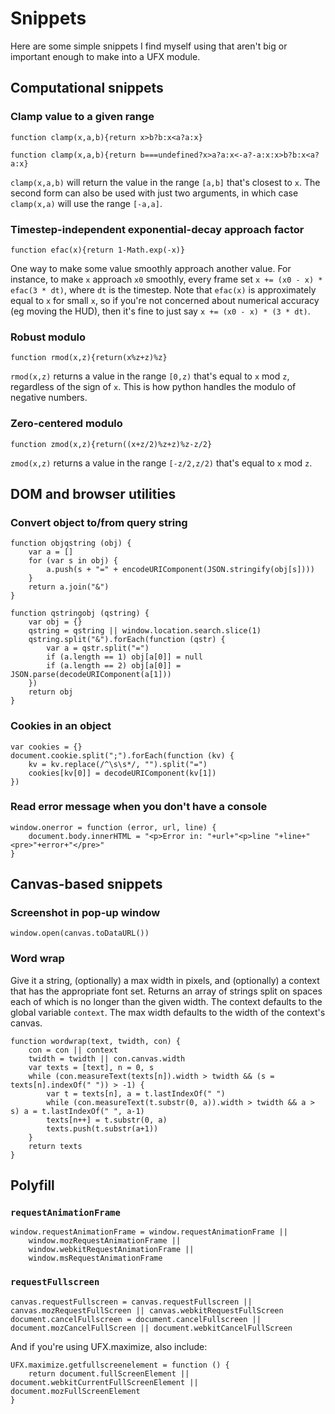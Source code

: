 # Snippets #

Here are some simple snippets I find myself using that aren't big or important enough to make into a UFX module.



## Computational snippets ##

### Clamp value to a given range ###

```
function clamp(x,a,b){return x>b?b:x<a?a:x}

function clamp(x,a,b){return b===undefined?x>a?a:x<-a?-a:x:x>b?b:x<a?a:x}
```

`clamp(x,a,b)` will return the value in the range `[a,b]` that's closest to `x`. The second form can also be used with just two arguments, in which case `clamp(x,a)` will use the range `[-a,a]`.

### Timestep-independent exponential-decay approach factor ###

```
function efac(x){return 1-Math.exp(-x)}
```

One way to make some value smoothly approach another value. For instance, to make `x` approach `x0` smoothly, every frame set `x += (x0 - x) * efac(3 * dt)`, where `dt` is the timestep. Note that `efac(x)` is approximately equal to `x` for small `x`, so if you're not concerned about numerical accuracy (eg moving the HUD), then it's fine to just say `x += (x0 - x) * (3 * dt)`.

### Robust modulo ###

```
function rmod(x,z){return(x%z+z)%z}
```

`rmod(x,z)` returns a value in the range `[0,z)` that's equal to `x` mod `z`, regardless of the sign of `x`. This is how python handles the modulo of negative numbers.

### Zero-centered modulo ###

```
function zmod(x,z){return((x+z/2)%z+z)%z-z/2}
```

`zmod(x,z)` returns a value in the range `[-z/2,z/2)` that's equal to `x` mod `z`.

## DOM and browser utilities ##

### Convert object to/from query string ###

```
function objqstring (obj) {
    var a = []
    for (var s in obj) {
        a.push(s + "=" + encodeURIComponent(JSON.stringify(obj[s])))
    }
    return a.join("&")
}
```

```
function qstringobj (qstring) {
    var obj = {}
    qstring = qstring || window.location.search.slice(1)
    qstring.split("&").forEach(function (qstr) {
        var a = qstr.split("=")
        if (a.length == 1) obj[a[0]] = null
        if (a.length == 2) obj[a[0]] = JSON.parse(decodeURIComponent(a[1]))
    })
    return obj
}
```

### Cookies in an object ###

```
var cookies = {}
document.cookie.split(";").forEach(function (kv) {
    kv = kv.replace(/^\s\s*/, "").split("=")
    cookies[kv[0]] = decodeURIComponent(kv[1])
})
```

### Read error message when you don't have a console ###

```
window.onerror = function (error, url, line) {
    document.body.innerHTML = "<p>Error in: "+url+"<p>line "+line+"<pre>"+error+"</pre>"
}
```

## Canvas-based snippets ##

### Screenshot in pop-up window ###

```
window.open(canvas.toDataURL())
```

### Word wrap ###

Give it a string, (optionally) a max width in pixels, and (optionally) a context that has the appropriate font set. Returns an array of strings split on spaces each of which is no longer than the given width. The context defaults to the global variable `context`. The max width defaults to the width of the context's canvas.

```
function wordwrap(text, twidth, con) {
    con = con || context
    twidth = twidth || con.canvas.width
    var texts = [text], n = 0, s
    while (con.measureText(texts[n]).width > twidth && (s = texts[n].indexOf(" ")) > -1) {
        var t = texts[n], a = t.lastIndexOf(" ")
        while (con.measureText(t.substr(0, a)).width > twidth && a > s) a = t.lastIndexOf(" ", a-1)
        texts[n++] = t.substr(0, a)
        texts.push(t.substr(a+1))
    }
    return texts
}
```

## Polyfill ##

### `requestAnimationFrame` ###

```
window.requestAnimationFrame = window.requestAnimationFrame ||
    window.mozRequestAnimationFrame ||  
    window.webkitRequestAnimationFrame ||
    window.msRequestAnimationFrame
```

### `requestFullscreen` ###

```
canvas.requestFullscreen = canvas.requestFullscreen || canvas.mozRequestFullScreen || canvas.webkitRequestFullScreen
document.cancelFullscreen = document.cancelFullscreen || document.mozCancelFullScreen || document.webkitCancelFullScreen
```

And if you're using UFX.maximize, also include:

```
UFX.maximize.getfullscreenelement = function () {
    return document.fullScreenElement || document.webkitCurrentFullScreenElement || document.mozFullScreenElement
}
```